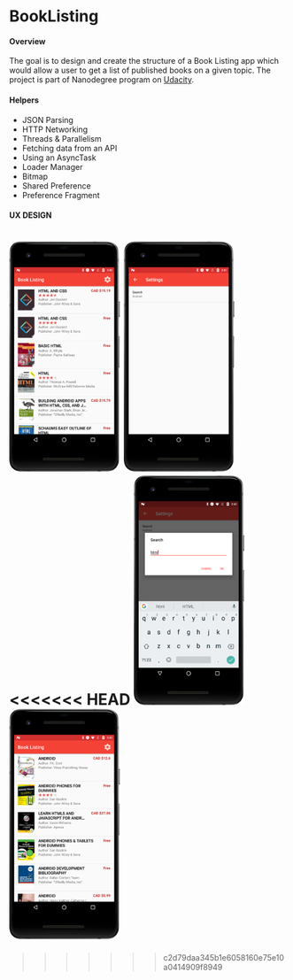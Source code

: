 # BookListing


#### Overview
The goal is to design and create the structure of a Book Listing app which would allow a user to get a list of published books on a given topic. The project is part of Nanodegree program on [Udacity](https://www.udacity.com/).

#### Helpers
- JSON Parsing
- HTTP Networking
- Threads & Parallelism
- Fetching data from an API
- Using an AsyncTask
- Loader Manager
- Bitmap
- Shared Preference
- Preference Fragment

#### UX DESIGN

<img src="https://raw.githubusercontent.com/cvbutani/BookListing/master/UXDesign/ux1.png" width="200"/> <img src="https://raw.githubusercontent.com/cvbutani/BookListing/master/UXDesign/ux2.png" width="200"/> 
<<<<<<< HEAD
<img src="https://raw.githubusercontent.com/cvbutani/BookListing/master/UXDesign/ux3.png" width="200"/> <img src="https://raw.githubusercontent.com/cvbutani/BookListing/master/UXDesign/ux4.png" width="200"/> 
=======
>>>>>>> c2d79daa345b1e6058160e75e10a0414909f8949
